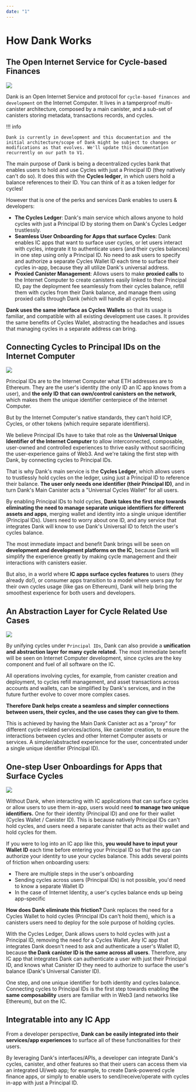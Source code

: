 ```yaml
---
date: "1"
---
```

# How Dank Works
## The Open Internet Service for Cycle-based Finances

![](imgs/dank-architecture.svg)

Dank is an Open Internet Service and protocol for `cycle-based finances and development` on the Internet Computer. It lives in a tamperproof multi-canister architecture, composed by a main canister, and a sub-set of canisters storing metadata, transactions records, and cycles.

!!! info

    Dank is currently in development and this documentation and the initial architecture/scope of Dank might be subject to changes or modifications as that evolves. We'll update this documentation recurrently on our path to V1.

The main purpose of Dank is being a decentralized cycles bank that enables users  to hold and use Cycles with just a Principal ID (they natively can't do so). It does this with the **Cycles ledger**, in which users hold a balance references to their ID. You can think of it as a token ledger for cycles!

However that is one of the perks and services Dank enables to users & developers:

- **The Cycles Ledger**: Dank's main service which allows anyone to hold cycles with just a Principal ID by storing them on Dank's Cycles Ledger trustlessly.
- **Seamless User Onboarding for Apps that surface Cycles**: Dank enables IC apps that want to surface user cycles, or let users interact with cycles, integrate it to authenticate users (and their cycles balances) in one step using only a Principal ID. No need to ask users to specify and authorize a separate Cycles Wallet ID each time to surface their cycles in-app, because they all utilize Dank's universal address.
- **Proxied Canister Management**: Allows users to make **proxied calls** to the Internet Computer to create canisters easily linked to their Principal ID, pay the deployment fee seamlessly from their cycles balance, refill them with cycles from their Dank balance, and manage them using proxied calls through Dank (which will handle all cycles fees).

**Dank uses the same interface as Cycles Wallets** so that its usage is familiar, and compatible with all existing development use cases. It provides the same benefits of Cycles Wallet, abstracting the headaches and issues that managing cycles in a separate address can bring.

## Connecting Cycles to Principal IDs on the Internet Computer

![](imgs/transaction.svg)

Principal IDs are to the Internet Computer what ETH addresses are to Ethereum. They are the user's identity (the only ID an IC app knows from a user), and **the only ID that can own/control canisters on the network**, which makes them the unique identifier centerpiece of the Internet Computer.

But by the Internet Computer's native standards, they can't hold ICP, Cycles, or other tokens (which require separate identifiers). 

We believe Principal IDs have to take that role as the **Universal Unique Identifier of the Internet Computer** to allow interconnected, composable, user-owned and controlled experiences to thrive easily without sacrificing the user-experience gains of Web3. And we're taking the first step with Dank, by connecting cycles to Principal IDs.

That is why Dank's main service is the **Cycles Ledger**, which allows users to trustlessly hold cycles on the ledger, using just a Principal ID to reference their balance. **The user only needs one identifier (their Principal ID)**, and in turn Dank's Main Canister acts a "Universal Cycles Wallet" for all users.

By enabling Principal IDs to hold cycles, **Dank takes the first step towards eliminating the need to manage separate unique identifiers for different assets and apps**, merging wallet and identity into a single unique identifier (Principal IDs). Users need to worry about one ID, and any service that integrates Dank will know to use Dank's Universal ID to fetch the user's cycles balance.

The most immediate impact and benefit Dank brings will be seen on **development and development platforms on the IC**, because Dank will simplify the experience greatly by making cycle management and their interactions with canisters easier. 

But also, in a world where **IC apps surface cycles features** to users (they already do!), or consumer apps transition to a model where users pay for their own cycles usage (like gas on Ethereum), Dank will help bring the smoothest experience for both users and developers.

## An Abstraction Layer for Cycle Related Use Cases

![](imgs/canister-proxy.svg)

By unifying cycles under `Principal IDs`, Dank can also provide a **unification and abstraction layer for many cycle related.** The most immediate benefit will be seen on Internet Computer development, since cycles are the key component and fuel of all software on the IC.

All operations involving cycles, for example, from canister creation and deployment, to cycles refill management, and asset transactions across accounts and wallets, can be simplified by Dank's services, and in the future further evolve to cover more complex cases.

**Therefore Dank helps create a seamless and simpler connections between users, their cycles, and the use cases they can give to them**.

This is achieved by having the Main Dank Canister act as a "proxy" for different cycle-related services/actions, like canister creation, to ensure the interactions between cycles and other Internet Computer assets or services. A simpler/abstracted experience for the user, concentrated under a single unique identifier (Principal ID).

## One-step User Onboardings for Apps that Surface Cycles

![](imgs/simple-auth.svg)

Without Dank, when interacting with IC applications that can surface cycles or allow users to use them in-app, users would need **to manage two unique identifiers.** One for their identity (Principal ID) and one for their wallet (Cycles Wallet / Canister ID). This is because natively Principal IDs can't hold cycles, and users need a separate canister that acts as their wallet and hold cycles for them.

If you were to log into an IC app like this, **you would have to input your Wallet ID** each time before entering your Principal ID so that the app can authorize your identity to use your cycles balance. This adds several points of friction when onboarding users:

- There are multiple steps in the user's onboarding
- Sending cycles across users (Principal IDs) is not possible, you'd need to know a separate Wallet ID
- In the case of Internet Identity, a user's cycles balance ends up being app-specific

**How does Dank eliminate this friction?** Dank replaces the need for a Cycles Wallet to hold cycles (Principal IDs can't hold them), which is a canisters users need to deploy for the sole purpose of holding cycles.

With the Cycles Ledger, Dank allows users to hold cycles with just a Principal ID, removing the need for a Cycles Wallet. Any IC app that integrates Dank doesn't need to ask and authenticate a user's Wallet ID, because **the Dank canister ID is the same across all users**. Therefore, any IC app that integrates Dank can authenticate a user with just their Principal ID, and knows what Canister ID they need to authorize to surface the user's balance (Dank's Universal Canister ID).

One step, and one unique identifier for both identity and cycles balance. Connecting cycles to Principal IDs is the first step towards enabling **the same composability** users are familiar with in Web3 (and networks like Ethereum), but on the IC.


## Integratable into any IC App

From a developer perspective, **Dank can be easily integrated into their services/app experiences** to surface all of these functionalities for their users.

By leveraging Dank's interfaces/APIs, a developer can integrate Dank's cycles, canister, and other features so that their users can access them via an integrated UI/web app; for example, to create Dank-powered cycle finance apps, or simply to enable users to send/receive/operate with cycles in-app with just a Principal ID.